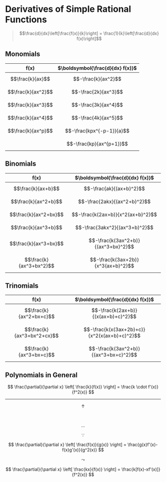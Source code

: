 # Derivatives of Simple Rational Functions

> $$\frac{d}{dx}\left[\frac{f(x)}{k}\right] = \frac{1}{k}\left[\frac{d}{dx} f(x)\right]$$

## Monomials

| $\boldsymbol{f(x)}$ | $\boldsymbol{\frac{d}{dx} f(x)}$ |
|--|--|
| $$\frac{k}{ax}$$ | $$-\frac{k}{ax^2}$$ |
| $$\frac{k}{ax^2}$$ | $$-\frac{2k}{ax^3}$$ |
| $$\frac{k}{ax^3}$$ | $$-\frac{3k}{ax^4}$$ |
| $$\frac{k}{ax^4}$$ | $$-\frac{4k}{ax^5}$$ |
| $$\frac{k}{ax^p}$$ | $$-\frac{kpx^{-p-1}}{a}$$ |
| | $$-\frac{kp}{ax^{p+1}}$$ |

## Binomials

| $\boldsymbol{f(x)}$ | $\boldsymbol{\frac{d}{dx} f(x)}$ |
|--|--|
| $$\frac{k}{ax+b}$$ | $$-\frac{ak}{(ax+b)^2}$$ |
| $$\frac{k}{ax^2+b}$$ | $$-\frac{2akx}{(ax^2+b)^2}$$ |
| $$\frac{k}{ax^2+bx}$$ | $$-\frac{k(2ax+b)}{x^2(ax+b)^2}$$ |
| $$\frac{k}{ax^3+b}$$ | $$-\frac{3akx^2}{(ax^3+b)^2}$$ |
| $$\frac{k}{ax^3+bx}$$ | $$-\frac{k(3ax^2+b)}{(ax^3+bx)^2}$$ |
| $$\frac{k}{ax^3+bx^2}$$ | $$-\frac{k(3ax+2b)}{x^3(ax+b)^2}$$ |

## Trinomials

| $\boldsymbol{f(x)}$ | $\boldsymbol{\frac{d}{dx} f(x)}$ |
|--|--|
| $$\frac{k}{ax^2+bx+c}$$ | $$-\frac{k(2ax+b)}{(x(ax+b)+c)^2}$$ |
| $$\frac{k}{ax^3+bx^2+cx}$$ | $$-\frac{k(x(3ax+2b)+c)}{x^2(x(ax+b)+c)^2}$$ |
| $$\frac{k}{ax^3+bx+c}$$ | $$-\frac{k(3ax^2+b)}{(ax^3+bx+c)^2}$$ |

## Polynomials in General

$$
\frac{\partial}{\partial x}
\left[
\frac{k}{f(x)}
\right] = \frac{k \cdot f'(x)}{f^2(x)}
$$

----

$$
\uparrow
$$

$$
\ 
$$

$$
...
$$

$$
\because
$$

$$
\frac{\partial}{\partial x}
\left[
\frac{f(x)}{g(x)}
\right] = \frac{g(x)f'(x)-f(x)g'(x)}{g^2(x)}
$$

$$
\leadsto
$$


$$
\frac{\partial}{\partial x}
\left[
\frac{kx}{f(x)}
\right] = \frac{k[f(x)-xf'(x)]}{f^2(x)}
$$


